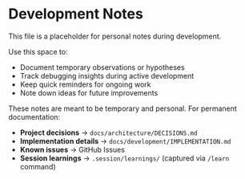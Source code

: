 # Development Notes

This file is a placeholder for personal notes during development.

Use this space to:
- Document temporary observations or hypotheses
- Track debugging insights during active development
- Keep quick reminders for ongoing work
- Note down ideas for future improvements

These notes are meant to be temporary and personal. For permanent documentation:
- **Project decisions** → `docs/architecture/DECISIONS.md`
- **Implementation details** → `docs/development/IMPLEMENTATION.md`
- **Known issues** → GitHub Issues
- **Session learnings** → `.session/learnings/` (captured via `/learn` command)
